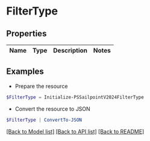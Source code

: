 # FilterType
## Properties

Name | Type | Description | Notes
------------ | ------------- | ------------- | -------------

## Examples

- Prepare the resource
```powershell
$FilterType = Initialize-PSSailpointV2024FilterType 
```

- Convert the resource to JSON
```powershell
$FilterType | ConvertTo-JSON
```

[[Back to Model list]](../README.md#documentation-for-models) [[Back to API list]](../README.md#documentation-for-api-endpoints) [[Back to README]](../README.md)

